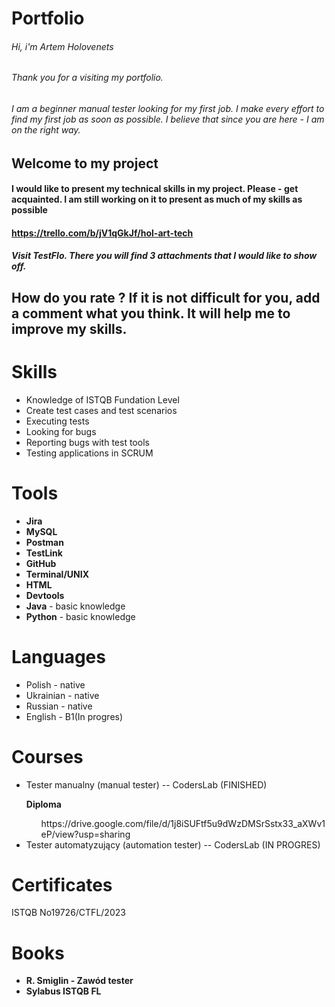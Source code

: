 # Portfolio
 ###### Hi, i'm Artem Holovenets
 ###### Thank you for a visiting my portfolio. 


###### I am a beginner manual tester looking for my first job. I make every effort to find my first job as soon as possible. I believe that since you are here - I am on the right way.

## Welcome to my project
#### I would like to present my technical skills in my project. Please - get acquainted. I am still working on it to present as much of my skills as possible 
#### https://trello.com/b/jV1qGkJf/hol-art-tech 
##### Visit TestFlo. There you will find 3 attachments that I would like to show off.
## How do you rate ? If it is not difficult for you, add a comment what you think. It will help me to improve my skills. 

# Skills
 <ul>
  <li>Knowledge of ISTQB Fundation Level </li>
  <li>Create test cases and test scenarios</li>
  <li>Executing tests</li>
  <li>Looking for bugs</li>
  <li>Reporting bugs with test tools</li>
  <li>Testing applications in SCRUM </li>
</ul>

# Tools
<ul>
 <li><b>Jira</b></li>
 <li><b>MySQL</b></li>
 <li><b>Postman</b></li>
 <li><b>TestLink</b></li>
 <li><b>GitHub</b></li>
 <li><b>Terminal/UNIX</b></li>
 <li><b>HTML</b></li>
 <li><b>Devtools</b></li>
 <li><b>Java</b> - basic knowledge</li>
 <li><b>Python</b> - basic knowledge</li>
</ul>

# Languages
<ul>
  <li>Polish - native</li>
  <li>Ukrainian - native</li>
  <li>Russian - native</li>
  <li>English - B1(In progres)</li>
</ul>

# Courses
<ul>
  <li>Tester manualny (manual tester) -- CodersLab (FINISHED)</li> 
     <p><b>Diploma</b></p>
     <ol>https://drive.google.com/file/d/1j8iSUFtf5u9dWzDMSrSstx33_aXWv1eP/view?usp=sharing</ol>
  <li>Tester automatyzujący (automation tester) -- CodersLab (IN PROGRES)</li> 
</ul>

# Certificates
ISTQB No19726/CTFL/2023

# Books
<ul>
 <li><b>R. Smiglin - Zawód tester</b></li>
 <li><b>Sylabus ISTQB FL</b></li>
</ul>
